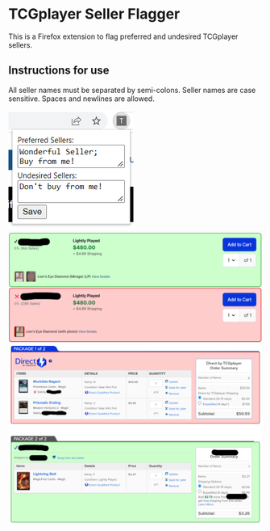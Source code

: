 # TCGplayer Seller Flagger
This is a Firefox extension to flag preferred and undesired TCGplayer sellers.

## Instructions for use
All seller names must be separated by semi-colons. Seller names are case sensitive. Spaces and newlines are allowed.

![seller entry](./screenshots/entry.png)
![example](./screenshots/example.png)
![cart example](./screenshots/cart-example.png)